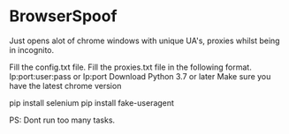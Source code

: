 # BrowserSpoof
Just opens alot of chrome windows with unique UA's, proxies whilst being in incognito.

Fill the config.txt file.
Fill the proxies.txt file in the following format. Ip:port:user:pass or Ip:port
Download Python 3.7 or later
Make sure you have the latest chrome version

pip install selenium
pip install fake-useragent

PS: Dont run too many tasks.
